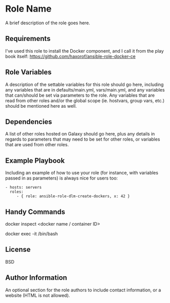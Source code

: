 Role Name
=========

A brief description of the role goes here.

Requirements
------------

I've used this role to install the Docker component, and I call it from the play book itself:
https://github.com/haxorof/ansible-role-docker-ce

Role Variables
--------------

A description of the settable variables for this role should go here, including
any variables that are in defaults/main.yml, vars/main.yml, and any variables
that can/should be set via parameters to the role. Any variables that are read
from other roles and/or the global scope (ie. hostvars, group vars, etc.) should
be mentioned here as well.

Dependencies
------------

A list of other roles hosted on Galaxy should go here, plus any details in
regards to parameters that may need to be set for other roles, or variables that
are used from other roles.

Example Playbook
----------------

Including an example of how to use your role (for instance, with variables
passed in as parameters) is always nice for users too:

    - hosts: servers
      roles:
         - { role: ansible-role-dlm-create-dockers, x: 42 }

Handy Commands
--------------

docker inspect <docker name / container ID>

docker exec -it <docker name> /bin/bash

License
-------

BSD

Author Information
------------------

An optional section for the role authors to include contact information, or a
website (HTML is not allowed).

